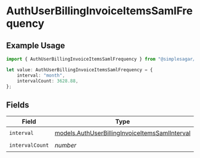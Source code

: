# AuthUserBillingInvoiceItemsSamlFrequency

## Example Usage

```typescript
import { AuthUserBillingInvoiceItemsSamlFrequency } from "@simplesagar/vercel/models/authuser.js";

let value: AuthUserBillingInvoiceItemsSamlFrequency = {
    interval: "month",
    intervalCount: 3628.88,
};
```

## Fields

| Field                                                                                                  | Type                                                                                                   | Required                                                                                               | Description                                                                                            |
| ------------------------------------------------------------------------------------------------------ | ------------------------------------------------------------------------------------------------------ | ------------------------------------------------------------------------------------------------------ | ------------------------------------------------------------------------------------------------------ |
| `interval`                                                                                             | [models.AuthUserBillingInvoiceItemsSamlInterval](../models/authuserbillinginvoiceitemssamlinterval.md) | :heavy_check_mark:                                                                                     | N/A                                                                                                    |
| `intervalCount`                                                                                        | *number*                                                                                               | :heavy_check_mark:                                                                                     | N/A                                                                                                    |